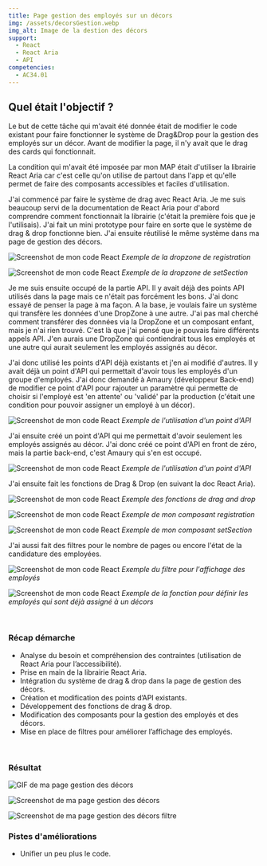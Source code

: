 ```yaml
---
title: Page gestion des employés sur un décors
img: /assets/decorsGestion.webp
img_alt: Image de la destion des décors
support:
  - React
  - React Aria
  - API
competencies:
  - AC34.01
---
```

## Quel était l'objectif ?

Le but de cette tâche qui m'avait été donnée était de modifier le code existant pour faire fonctionner le système de Drag&Drop pour la gestion des employés sur un décor. Avant de modifier la page, il n'y avait que le drag des cards qui fonctionnait. 

La condition qui m'avait été imposée par mon MAP était d'utiliser la librairie React Aria car c'est celle qu'on utilise de partout dans l'app et qu'elle permet de faire des composants accessibles et faciles d'utilisation.

J'ai commencé par faire le système de drag avec React Aria. Je me suis beaucoup servi de la documentation de React Aria pour d'abord comprendre comment fonctionnait la librairie (c'était la première fois que je l'utilisais). J'ai fait un mini prototype pour faire en sorte que le système de drag & drop fonctionne bien. J'ai ensuite réutilisé le même système dans ma page de gestion des décors. 

![Screenshot de mon code React](/assets/registrationDropZone.webp)
_Exemple de la dropzone de registration_

![Screenshot de mon code React](/assets/setSectionDrag&Drop.webp)
_Exemple de la dropzone de setSection_

Je me suis ensuite occupé de la partie API. Il y avait déjà des points API utilisés dans la page mais ce n'était pas forcément les bons. J'ai donc essayé de penser la page à ma façon. A la base, je voulais faire un système qui transfère les données d'une DropZone à une autre. J'ai pas mal cherché comment transférer des données via la DropZone et un composant enfant, mais je n'ai rien trouvé. C'est là que j'ai pensé que je pouvais faire différents appels API. J'en aurais une DropZone qui contiendrait tous les employés et une autre qui aurait seulement les employés assignés au décor.

J'ai donc utilisé les points d'API déjà existants et j'en ai modifié d'autres. Il y avait déjà un point d'API qui permettait d'avoir tous les employés d'un groupe d'employés. J'ai donc demandé à Amaury (développeur Back-end) de modifier ce point d'API pour rajouter un paramètre qui permette de choisir si l'employé est 'en attente' ou 'validé' par la production (c'était une condition pour pouvoir assigner un employé à un décor).

![Screenshot de mon code React](/assets/allEmployee.webp)
_Exemple de l'utilisation d'un point d'API_

J'ai ensuite créé un point d'API qui me permettait d'avoir seulement les employés assignés au décor. J'ai donc créé ce point d'API en front de zéro, mais la partie back-end, c'est Amaury qui s'en est occupé.

![Screenshot de mon code React](/assets/setEmployee.webp)
_Exemple de l'utilisation d'un point d'API_

J'ai ensuite fait les fonctions de Drag & Drop (en suivant la doc React Aria).

![Screenshot de mon code React](/assets/drag&drop.webp)
_Exemple des fonctions de drag and drop_

![Screenshot de mon code React](/assets/registration.webp)
_Exemple de mon composant registration_

![Screenshot de mon code React](/assets/setSection.webp)
_Exemple de mon composant setSection_

J'ai aussi fait des filtres pour le nombre de pages ou encore l'état de la candidature des employées.

![Screenshot de mon code React](/assets/pageManagement.webp)
_Exemple du filtre pour l'affichage des employés_

![Screenshot de mon code React](/assets/registrationDrag&DropFunction.webp)
_Exemple de la fonction pour définir les employés qui sont déjà assigné à un décors_

<br>

### Récap démarche

* Analyse du besoin et compréhension des contraintes (utilisation de React Aria pour l’accessibilité).
* Prise en main de la librairie React Aria.
* Intégration du système de drag & drop dans la page de gestion des décors.
* Création et modification des points d’API existants.
* Développement des fonctions de drag & drop.
* Modification des composants pour la gestion des employés et des décors.
* Mise en place de filtres pour améliorer l’affichage des employés.

<br>

### Résultat

![GIF de ma page gestion des décors](/assets/dragNdrop.gif)

![Screenshot de ma page gestion des décors](/assets/decorsGestion.webp)

![Screenshot de ma page gestion des décors filtre](/assets/decorsFiltre.webp)
<br>

### Pistes d'améliorations

* Unifier un peu plus le code.